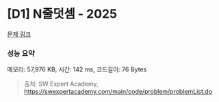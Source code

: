 # [D1] N줄덧셈 - 2025 

[문제 링크](https://swexpertacademy.com/main/code/problem/problemDetail.do?contestProbId=AV5QFZtaAscDFAUq) 

### 성능 요약

메모리: 57,976 KB, 시간: 142 ms, 코드길이: 76 Bytes



> 출처: SW Expert Academy, https://swexpertacademy.com/main/code/problem/problemList.do